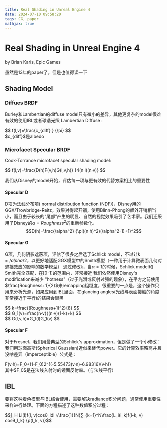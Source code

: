 ```yaml
---
title: Real Shading in Unreal Engine 4
date: 2024-07-10 09:58:20
tags: CG, paper
mathjax: true
---
```


# Real Shading in Unreal Engine 4

by Brian Karis, Epic Games

虽然是13年的paper了，但是也值得读一下

## Shading Model

### Diffues BRDF

Burley和Lambertian的diffuse model只有微小的差异，其他更复杂的model很难有效的使用IBL或者球谐光照
Lambertian Diffuse :
<div>$$ f(l,v)=\frac{c_{diff} } {\pi} $$</div>
$c_{diff}$是albedo

### Microfacet Specular BRDF

Cook-Torrance microfacet specular shading model:
<div>$$ f(l,v)=\frac{D(h)F(v,h)G(l,v,h)} {4(n·l)(n·v)} $$</div>

我们从Disney的model开始，评估每一项与更有效的代替方案相比的重要性


#### Specular D
D项为法线分布项( normal distribution function (NDF))，Disney用的GGX/Trowbridge-Reitz，效果对得起开销，使用Blinn-Phong的额外开销相当小，而且由于较长的“尾部”产生的明显、自然的视觉效果吸引了艺术家。我们还采用了Disney的$α = Roughness^2$的重新参数化。
$$D(h)=\frac{\alpha^2} {\pi((n·h)^2)(\alpha^2-1)+1}^2$$

#### Specular G
G项，几何阴影遮蔽项，评估了很多之后选了Schlick model，不过让$k=/alpha /2$，以更好地适配GGX模型中的Smith模型（一种用于计算微表面几何对遮挡效应的影响的数学模型）
通过修改k，当$\alpha=1$的时候，Schlick model和Smith完全匹配，在[0-1]的范围内，非常接近
我们依然使用Disney's modification来减少 "hotness"（过于光滑或反射过强的现象），在平方之前使用$\frac{Roughness+1}{2}$来remapping粗糙度，很重要的一点是，这个操作只用来分析光源，如果应用到IBL里面，在glancing angles(光线与表面接触的角度非常接近于平行)的结果会很黑
<div>$$ k=\frac{(Roughness+1)^2}{8} $$</div>
<div>$$ G_1(v)=\frac{n·v}{(n·v)(1-k)+k} $$</div>
<div>$$ G(l,v,h)=G_1(l)G_1(v) $$</div>

#### Specular F
对于Fresnel，我们用最典型的Schlick's approximation，但是做了一个小修改：我们用球面高斯(Spherical Gaussian)近似来替代power。它的计算效率略高并且没啥差异（imperceptible）公式是：
<div> F(v·h)=F_0+(1-F_0)2^{(-5.55473(v·n)-6.98316)(v·h)} </div>
其中$F_0$是在法线入射时的镜面反射率。（与法线平行）

## IBL
要将这种着色模型与IBL结合使用，需要解决radiance积分问题，通常使用重要性采样进行处理。下面的方程描述了这种数值积分过程：
<div>$$∫_H Li(l)f(l, v)cosθ_ldl ≈\frac{1}{N}∑_{k=1}^N\frac{L_i(l_k)f(l-k, v) cosθ_l_k} {p(l_k, v)}$$</div>
